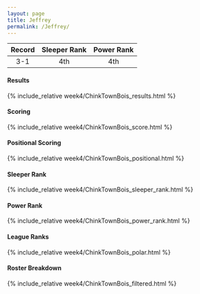 ```yaml
---
layout: page
title: Jeffrey
permalink: /Jeffrey/
---
```


Record | Sleeper Rank | Power Rank               
:--: | :--: | :--:
3-1 | 4th | 4th   

#### Results
{% include_relative week4/ChinkTownBois_results.html %}

#### Scoring
{% include_relative week4/ChinkTownBois_score.html %}

#### Positional Scoring
{% include_relative week4/ChinkTownBois_positional.html %}

#### Sleeper Rank
{% include_relative week4/ChinkTownBois_sleeper_rank.html %}

#### Power Rank
{% include_relative week4/ChinkTownBois_power_rank.html %}

#### League Ranks
{% include_relative week4/ChinkTownBois_polar.html %}

#### Roster Breakdown
{% include_relative week4/ChinkTownBois_filtered.html %}
